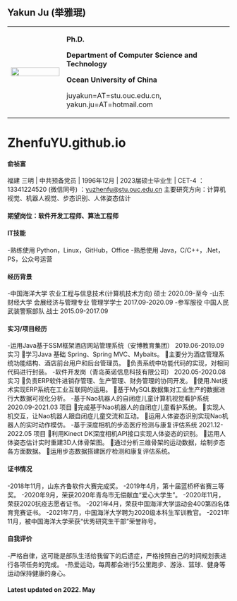 ## Yakun Ju  (举雅琨)

<table border="0">
  <tr>
    <td width="25%">
      <img src="https://s3.bmp.ovh/imgs/2022/03/f090ed19566fdd0f.jpg" width="100%">   
    </td>
    <td width="75%">
      <p><b>Ph.D. </b></p>
      <p><b>Department of Computer Science and Technology</b></p>
      <p><b>Ocean University of China</b></p>
      <p>juyakun=AT=stu.ouc.edu.cn, yakun.ju=AT=hotmail.com </p>
    </td>
  </tr>
</table>



# ZhenfuYU.github.io

#### 俞祯富
福建 三明 | 中共预备党员 | 1996年12月  | 2023届硕士毕业生 | CET-4 
： 13341224520 (微信同号)   	：yuzhenfu@stu.ouc.edu.cn 
主要研究方向：计算机视觉、机器人视觉、步态识别、人体姿态估计
#### 期望岗位：软件开发工程师、算法工程师
#### IT技能	
-熟练使用   Python，Linux，GitHub，Office
-熟悉使用	  Java，C/C++，.Net，PS，公众号运营
#### 经历背景
-中国海洋大学			农业工程与信息技术(计算机技术方向)			硕士		2020.09-至今
-山东财经大学			会展经济与管理专业  		           管理学学士	    2017.09-2020.09
-参军服役             中国人民武装警察部队				        战士   		2015.09-2017.09
#### 实习/项目经历	
-运用Java基于SSM框架酒店网站管理系统（安博教育集团）	                2019.06-2019.09 实习
学习Java 基础 Spring、Spring MVC、Mybaits。
主要分为酒店管理系统功能结构、酒店前台用户和后台管理员。
负责系统中功能代码的实现，对相同代码进行封装。
-软件开发岗（青岛英诺信息科技有限公司）				                        2020.05-2020.08 实习
负责ERP软件进销存管理、生产管理、财务管理的协同开发。
使用.Net技术实现ERP系统在工业互联网的运用。
基于MySQL数据集对工业生产的数据进行大数据可视化分析。
-基于Nao机器人的自闭症儿童计算机视觉看护系统    		                    2020.09-2021.03 项目
完成基于Nao机器人的自闭症儿童看护系统。
实现人机交互，让Nao机器人跟自闭症儿童交流和互动。
运用人体姿态识别实现Nao机器人的实时动作模仿。
-基于深度相机的步态医疗检测与康复评估系统  		                            2021.12-2022.05 项目
利用Kinect DK深度相机API接口实现人体姿态的识别。
运用人体姿态估计实时重建3D人体骨架图。
通过分析三维骨架的运动数据，绘制步态各方面数据。
运用步态数据搭建医疗检测和康复评估系统。
#### 证书情况
-2018年11月，山东齐鲁软件大赛完成奖。
-2019年4月，第十届蓝桥杯省赛三等奖。
-2020年9月，荣获2020年青岛市无偿献血“爱心大学生”。
-2020年11月，荣获2020抗疫志愿者证书。
-2021年4月，荣获中国海洋大学运动会400第四名体育竞赛证书。
-2021年7月，中国海洋大学聘为2020级本科生军训教官。
-2021年11月，被中国海洋大学荣获“优秀研究生干部”荣誉称号。
#### 自我评价
-严格自律，这可能是部队生活给我留下的后遗症，严格按照自己的时间规划表进行各项任务的完成。
-热爱运动，每周都会进行5公里跑步、游泳、篮球、健身等运动保持健康的身心。


#### Latest updated on 2022. May
